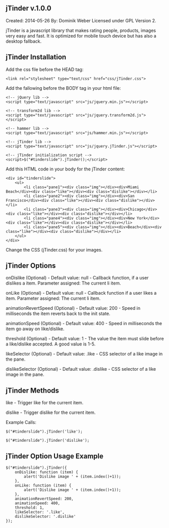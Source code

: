 jTinder v.1.0.0
-------------------------
Created: 2014-05-26
By: Dominik Weber
Licensed under GPL Version 2.

jTinder is a javascript library that makes rating people, products, images very easy and fast. It is optimized for mobile touch device but has also a desktop fallback.

jTinder Installation
-------------------------

Add the css file before the HEAD tag:
```
<link rel="stylesheet" type="text/css" href="css/jTinder.css">
```

Add the fallowing before the BODY tag in your html file:
```
<!-- jQuery lib -->
<script type="text/javascript" src="js/jquery.min.js"></script>

<!-- transform2d lib -->
<script type="text/javascript" src="js/jquery.transform2d.js"></script>

<!-- hammer lib -->
<script type="text/javascript" src="js/hammer.min.js"></script>

<!-- jTinder lib -->
<script type="text/javascript" src="js/jquery.jTinder.js"></script>

<!-- jTinder initialization script -->
<script>$("#tinderslide").jTinder();</script>
```

Add this HTML code in your body for the jTinder content:
```
<div id="tinderslide">
    <ul>
        <li class="pane1"><div class="img"></div><div>Miami Beach</div><div class="like"></div><div class="dislike"></div></li>
        <li class="pane2"><div class="img"></div><div>San Francisco</div><div class="like"></div><div class="dislike"></div></li>
        <li class="pane3"><div class="img"></div><div>Chicago</div><div class="like"></div><div class="dislike"></div></li>
        <li class="pane4"><div class="img"></div><div>New York</div><div class="like"></div><div class="dislike"></div></li>
        <li class="pane5"><div class="img"></div><div>Beach</div><div class="like"></div><div class="dislike"></div></li>
    </ul>
</div>
```
Change the CSS (jTinder.css) for your images.



jTinder Options
-------------------------

onDislike (Optional) - Default value: null - Callback function, if a user dislikes a item. Parameter assigned: The current li item.

onLike (Optional) - Default value: null - Callback function if a user likes a item. Parameter assigned: The current li item.

animationRevertSpeed (Optional) - Default value: 200 - Speed in milliseconds the item reverts back to the init state.

animationSpeed (Optional) - Default value: 400 - Speed in milliseconds the item go away on like/dislike.

threshold (Optional) - Default value: 1 - The value the item must slide before a like/dislike accepted. A good value is 1-5.

likeSelector (Optional) - Default value: .like - CSS selector of a like image in the pane.

dislikeSelector (Optional) - Default value: .dislike - CSS selector of a like image in the pane.


jTinder Methods
-------------------------

like - Trigger like for the current item.

dislike - Trigger dislike for the current item.


Example Calls:
```
$("#tinderslide").jTinder('like');

$("#tinderslide").jTinder('dislike');
```

jTinder Option Usage Example
-------------------------
```
$("#tinderslide").jTinder({
    onDislike: function (item) {
        alert('Dislike image ' + (item.index()+1));
    },
    onLike: function (item) {
        alert('Dislike image ' + (item.index()+1));
    },
	animationRevertSpeed: 200,
	animationSpeed: 400,
	threshold: 1,
	likeSelector: '.like',
	dislikeSelector: '.dislike'
});
```
